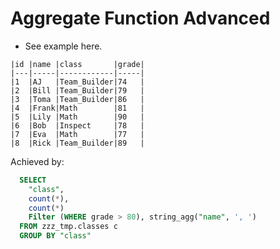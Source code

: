 
# Aggregate Function Advanced
* See example here.
```
|id |name |class       |grade|
|---|-----|------------|-----|
|1  |AJ   |Team_Builder|74   |
|2  |Bill |Team_Builder|79   |
|3  |Toma |Team_Builder|86   |
|4  |Frank|Math        |81   |
|5  |Lily |Math        |90   |
|6  |Bob  |Inspect     |78   |
|7  |Eva  |Math        |77   |
|8  |Rick |Team_Builder|89   |

```
Achieved by:
```sql
  SELECT 
    "class", 
    count(*), 
    count(*) 
    Filter (WHERE grade > 80), string_agg("name", ', ') 
  FROM zzz_tmp.classes c 
  GROUP BY "class" 
```
